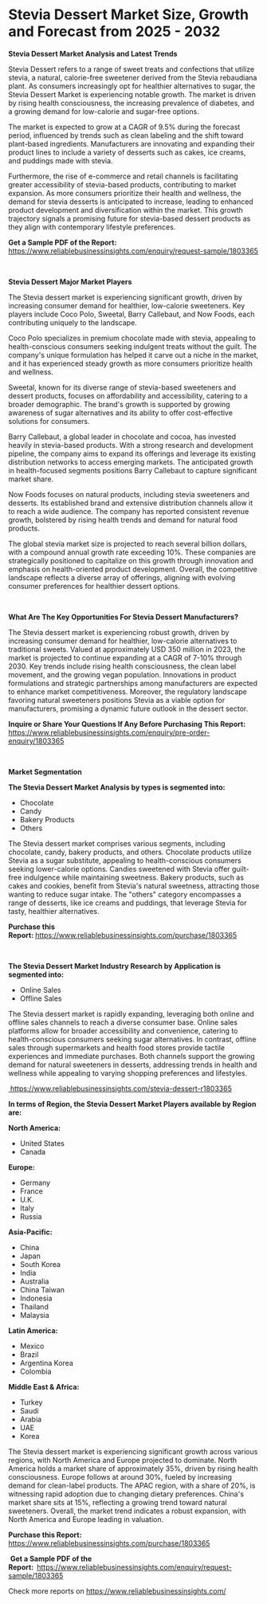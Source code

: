 <p><h1>Stevia Dessert Market Size, Growth and Forecast from 2025 - 2032</h1></p><p><strong>Stevia Dessert Market Analysis and Latest Trends</strong></p>
<p><p>Stevia Dessert refers to a range of sweet treats and confections that utilize stevia, a natural, calorie-free sweetener derived from the Stevia rebaudiana plant. As consumers increasingly opt for healthier alternatives to sugar, the Stevia Dessert Market is experiencing notable growth. The market is driven by rising health consciousness, the increasing prevalence of diabetes, and a growing demand for low-calorie and sugar-free options. </p><p>The market is expected to grow at a CAGR of 9.5% during the forecast period, influenced by trends such as clean labeling and the shift toward plant-based ingredients. Manufacturers are innovating and expanding their product lines to include a variety of desserts such as cakes, ice creams, and puddings made with stevia. </p><p>Furthermore, the rise of e-commerce and retail channels is facilitating greater accessibility of stevia-based products, contributing to market expansion. As more consumers prioritize their health and wellness, the demand for stevia desserts is anticipated to increase, leading to enhanced product development and diversification within the market. This growth trajectory signals a promising future for stevia-based dessert products as they align with contemporary lifestyle preferences.</p></p>
<p><strong>Get a Sample PDF of the Report:&nbsp;</strong> <a href="https://www.reliablebusinessinsights.com/enquiry/request-sample/1803365?utm_campaign=2268&utm_medium=2&utm_source=Github&utm_content=ia&utm_term=07042025&utm_id=stevia-dessert">https://www.reliablebusinessinsights.com/enquiry/request-sample/1803365</a></p>
<p>&nbsp;</p>
<p><strong>Stevia Dessert Major Market Players</strong></p>
<p><p>The Stevia dessert market is experiencing significant growth, driven by increasing consumer demand for healthier, low-calorie sweeteners. Key players include Coco Polo, Sweetal, Barry Callebaut, and Now Foods, each contributing uniquely to the landscape.</p><p>Coco Polo specializes in premium chocolate made with stevia, appealing to health-conscious consumers seeking indulgent treats without the guilt. The company's unique formulation has helped it carve out a niche in the market, and it has experienced steady growth as more consumers prioritize health and wellness.</p><p>Sweetal, known for its diverse range of stevia-based sweeteners and dessert products, focuses on affordability and accessibility, catering to a broader demographic. The brand's growth is supported by growing awareness of sugar alternatives and its ability to offer cost-effective solutions for consumers. </p><p>Barry Callebaut, a global leader in chocolate and cocoa, has invested heavily in stevia-based products. With a strong research and development pipeline, the company aims to expand its offerings and leverage its existing distribution networks to access emerging markets. The anticipated growth in health-focused segments positions Barry Callebaut to capture significant market share.</p><p>Now Foods focuses on natural products, including stevia sweeteners and desserts. Its established brand and extensive distribution channels allow it to reach a wide audience. The company has reported consistent revenue growth, bolstered by rising health trends and demand for natural food products.</p><p>The global stevia market size is projected to reach several billion dollars, with a compound annual growth rate exceeding 10%. These companies are strategically positioned to capitalize on this growth through innovation and emphasis on health-oriented product development. Overall, the competitive landscape reflects a diverse array of offerings, aligning with evolving consumer preferences for healthier dessert options.</p></p>
<p>&nbsp;</p>
<p><strong>What Are The Key Opportunities For Stevia Dessert Manufacturers?</strong></p>
<p><p>The Stevia dessert market is experiencing robust growth, driven by increasing consumer demand for healthier, low-calorie alternatives to traditional sweets. Valued at approximately USD 350 million in 2023, the market is projected to continue expanding at a CAGR of 7-10% through 2030. Key trends include rising health consciousness, the clean label movement, and the growing vegan population. Innovations in product formulations and strategic partnerships among manufacturers are expected to enhance market competitiveness. Moreover, the regulatory landscape favoring natural sweeteners positions Stevia as a viable option for manufacturers, promising a dynamic future outlook in the dessert sector.</p></p>
<p><strong>Inquire or Share Your Questions If Any Before Purchasing This Report:</strong> <a href="https://www.reliablebusinessinsights.com/enquiry/pre-order-enquiry/1803365?utm_campaign=2268&utm_medium=2&utm_source=Github&utm_content=ia&utm_term=07042025&utm_id=stevia-dessert">https://www.reliablebusinessinsights.com/enquiry/pre-order-enquiry/1803365</a></p>
<p>&nbsp;</p>
<p><strong>Market Segmentation</strong></p>
<p><strong>The Stevia Dessert Market Analysis by types is segmented into:</strong></p>
<p><ul><li>Chocolate</li><li>Candy</li><li>Bakery Products</li><li>Others</li></ul></p>
<p><p>The Stevia dessert market comprises various segments, including chocolate, candy, bakery products, and others. Chocolate products utilize Stevia as a sugar substitute, appealing to health-conscious consumers seeking lower-calorie options. Candies sweetened with Stevia offer guilt-free indulgence while maintaining sweetness. Bakery products, such as cakes and cookies, benefit from Stevia's natural sweetness, attracting those wanting to reduce sugar intake. The "others" category encompasses a range of desserts, like ice creams and puddings, that leverage Stevia for tasty, healthier alternatives.</p></p>
<p><strong>Purchase this Report:&nbsp;</strong><a href="https://www.reliablebusinessinsights.com/purchase/1803365?utm_campaign=2268&utm_medium=2&utm_source=Github&utm_content=ia&utm_term=07042025&utm_id=stevia-dessert">https://www.reliablebusinessinsights.com/purchase/1803365</a></p>
<p>&nbsp;</p>
<p><strong>The Stevia Dessert Market Industry Research by Application is segmented into:</strong></p>
<p><ul><li>Online Sales</li><li>Offline Sales</li></ul></p>
<p><p>The Stevia dessert market is rapidly expanding, leveraging both online and offline sales channels to reach a diverse consumer base. Online sales platforms allow for broader accessibility and convenience, catering to health-conscious consumers seeking sugar alternatives. In contrast, offline sales through supermarkets and health food stores provide tactile experiences and immediate purchases. Both channels support the growing demand for natural sweeteners in desserts, addressing trends in health and wellness while appealing to varying shopping preferences and lifestyles.</p></p>
<p><a href="https://www.reliablebusinessinsights.com/stevia-dessert-r1803365?utm_campaign=2268&utm_medium=2&utm_source=Github&utm_content=ia&utm_term=07042025&utm_id=stevia-dessert">&nbsp;https://www.reliablebusinessinsights.com/stevia-dessert-r1803365</a></p>
<p><strong>In terms of Region, the Stevia Dessert Market Players available by Region are:</strong></p>
<p>
    <p> <strong> North America: </strong>
        <ul>
            <li>United States</li>
            <li>Canada</li>
        </ul>
        </p> 
    <p> <strong> Europe: </strong>
        <ul>
            <li>Germany</li>
            <li>France</li>
            <li>U.K.</li>
            <li>Italy</li>
            <li>Russia</li>
        </ul>
        </p> 
    <p> <strong> Asia-Pacific: </strong>
        <ul>
            <li>China</li>
            <li>Japan</li>
            <li>South Korea</li>
            <li>India</li>
            <li>Australia</li>
            <li>China Taiwan</li>
            <li>Indonesia</li>
            <li>Thailand</li>
            <li>Malaysia</li>
        </ul>
        </p> 
    <p> <strong> Latin America: </strong>
        <ul>
            <li>Mexico</li>
            <li>Brazil</li>
            <li>Argentina Korea</li>
            <li>Colombia</li>
        </ul>
        </p> 
    <p> <strong> Middle East & Africa: </strong>
        <ul>
            <li>Turkey</li>
            <li>Saudi</li>
            <li>Arabia</li>
            <li>UAE</li>
            <li>Korea</li>
        </ul>
    </p>
    </p>
<p><p>The Stevia dessert market is experiencing significant growth across various regions, with North America and Europe projected to dominate. North America holds a market share of approximately 35%, driven by rising health consciousness. Europe follows at around 30%, fueled by increasing demand for clean-label products. The APAC region, with a share of 20%, is witnessing rapid adoption due to changing dietary preferences. China's market share sits at 15%, reflecting a growing trend toward natural sweeteners. Overall, the market trend indicates a robust expansion, with North America and Europe leading in valuation.</p></p>
<p><strong>Purchase this Report: </strong><a href="https://www.reliablebusinessinsights.com/purchase/1803365?utm_campaign=2268&utm_medium=2&utm_source=Github&utm_content=ia&utm_term=07042025&utm_id=stevia-dessert">https://www.reliablebusinessinsights.com/purchase/1803365</a></p>
<p>&nbsp;<strong>Get a Sample PDF of the Report:&nbsp;&nbsp;</strong><a href="https://www.reliablebusinessinsights.com/enquiry/request-sample/1803365?utm_campaign=2268&utm_medium=2&utm_source=Github&utm_content=ia&utm_term=07042025&utm_id=stevia-dessert">https://www.reliablebusinessinsights.com/enquiry/request-sample/1803365</a></p>
<p><strong></strong></p>
<p>Check more reports on <a href="https://www.reliablebusinessinsights.com/?utm_campaign=2268&utm_medium=2&utm_source=Github&utm_content=ia&utm_term=07042025&utm_id=stevia-dessert">https://www.reliablebusinessinsights.com/</a></p>